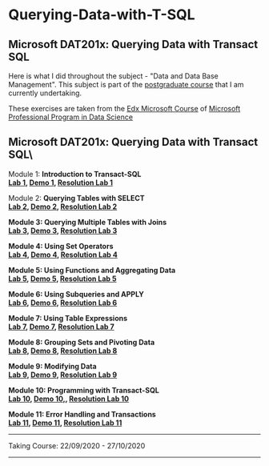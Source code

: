 # Querying-Data-with-T-SQL
## Microsoft DAT201x: Querying Data with Transact SQL

Here is what I did throughout the subject - "Data and Data Base Management". This subject is part of the [postgraduate course](https://www.idefe.pt/cursos/DSBA)  that I am currently undertaking.

These exercises are taken from the [Edx Microsoft Course](https://courses.edx.org/courses/course-v1:Microsoft+DAT201x+1T2018a/course/) of [Microsoft Professional Program in Data Science](https://www.edx.org/microsoft-professional-program-data-science)
<br/>
## Microsoft DAT201x: Querying Data with Transact SQL\

Module 1: **Introduction to Transact-SQL  
[Lab 1](https://github.com/stcoimbra/Querying-Data-with-T-SQL/blob/main/Lab01_ProjectFunctions.pdf), 
[Demo 1](https://github.com/stcoimbra/Querying-Data-with-T-SQL/tree/main/Mod01_Demos), 
[Resolution Lab 1](https://github.com/stcoimbra/Querying-Data-with-T-SQL/blob/main/Resolution_LAB1.sql)**

Module 2: **Querying Tables with SELECT  
[Lab 2](https://github.com/stcoimbra/Querying-Data-with-T-SQL/blob/main/Lab02_Project.pdf), 
[Demo 2](https://github.com/stcoimbra/Querying-Data-with-T-SQL/tree/main/Mod02_Demos), 
[Resolution Lab 2](https://github.com/stcoimbra/Querying-Data-with-T-SQL/blob/main/Resolution_LAB2.sql)**

**Module 3: **Querying Multiple Tables with Joins  
[Lab 3](https://github.com/stcoimbra/Querying-Data-with-T-SQL/blob/main/Lab03_JoinsOuter.pdf), 
[Demo 3](https://github.com/stcoimbra/Querying-Data-with-T-SQL/tree/main/Mod03_Demos), 
[Resolution Lab 3](https://github.com/stcoimbra/Querying-Data-with-T-SQL/blob/main/Resolution_LAB3.sql)****

****Module 4: **Using Set Operators  
[Lab 4](https://github.com/stcoimbra/Querying-Data-with-T-SQL/blob/main/Lab04_Union.pdf), 
[Demo 4](https://github.com/stcoimbra/Querying-Data-with-T-SQL/tree/main/Mod04_Demos), 
[Resolution Lab 4](https://github.com/stcoimbra/Querying-Data-with-T-SQL/blob/main/Resolution_LAB4.sql)******

******Module 5: **Using Functions and Aggregating Data  
[Lab 5](https://github.com/stcoimbra/Querying-Data-with-T-SQL/blob/main/Lab05_functions_groupBy.pdf), 
[Demo 5](https://github.com/stcoimbra/Querying-Data-with-T-SQL/tree/main/Mod05_Demos), 
[Resolution Lab 5](https://github.com/stcoimbra/Querying-Data-with-T-SQL/blob/main/Resolution_LAB5.sql)********

******Module 6: **Using Subqueries and APPLY  
[Lab 6](https://github.com/stcoimbra/Querying-Data-with-T-SQL/blob/main/Lab06_Subqueries.pdf), 
[Demo 6](https://github.com/stcoimbra/Querying-Data-with-T-SQL/tree/main/Mod06_Demos), 
[Resolution Lab 6](https://github.com/stcoimbra/Querying-Data-with-T-SQL/blob/main/Resolution_LAB6.sql)********

******Module 7: **Using Table Expressions  
[Lab 7](https://github.com/stcoimbra/Querying-Data-with-T-SQL/blob/main/Lab07.pdf), 
[Demo 7](https://github.com/stcoimbra/Querying-Data-with-T-SQL/tree/main/Mod07_Demos), 
[Resolution Lab 7](https://github.com/stcoimbra/Querying-Data-with-T-SQL/blob/main/Resolution_LAB7.sql)********

******Module 8: **Grouping Sets and Pivoting Data  
[Lab 8](https://github.com/stcoimbra/Querying-Data-with-T-SQL/blob/main/Lab08_GroupBy.pdf), 
[Demo 8](https://github.com/stcoimbra/Querying-Data-with-T-SQL/tree/main/Mod08_Demos), 
[Resolution Lab 8](https://github.com/stcoimbra/Querying-Data-with-T-SQL/blob/main/Resolution_LAB8.sql)********

******Module 9: **Modifying Data  
[Lab 9](https://github.com/stcoimbra/Querying-Data-with-T-SQL/blob/main/Lab09_IUD.pdf), 
[Demo 9](https://github.com/stcoimbra/Querying-Data-with-T-SQL/tree/main/Mod09_Demos), 
[Resolution Lab 9](https://github.com/stcoimbra/Querying-Data-with-T-SQL/blob/main/Resolution_LAB9.sql)********

******Module 10: **Programming with Transact-SQL  
[Lab 10](https://github.com/stcoimbra/Querying-Data-with-T-SQL/blob/main/Lab10.pdf), 
[Demo 10,](https://github.com/stcoimbra/Querying-Data-with-T-SQL/tree/main/Mod10_Demos), 
[Resolution Lab 10](https://github.com/stcoimbra/Querying-Data-with-T-SQL/blob/main/Resolution_LAB10.sql)********

******Module 11: **Error Handling and Transactions  
[Lab 11](https://github.com/stcoimbra/Querying-Data-with-T-SQL/blob/main/Lab11.pdf), 
[Demo 11](https://github.com/stcoimbra/Querying-Data-with-T-SQL/tree/main/Mod11_Demos), 
[Resolution Lab 11](https://github.com/stcoimbra/Querying-Data-with-T-SQL/blob/main/Resolution_LAB11.sql)********

******

Taking Course: 22/09/2020 - 27/10/2020

********
